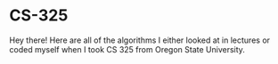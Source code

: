 # CS-325

Hey there! Here are all of the algorithms I either looked at in lectures or coded myself when I took CS 325 from Oregon State University.
